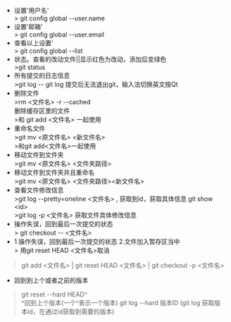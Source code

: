 - 设置'用户名' <br/>> git config global --user.name 
- 设置'邮箱' <br/>> git config global --user.email
- 查看以上设置' <br/>> git config global --list  
- 状态。查看的改动文件||显示红色为改动，添加后变绿色<br/>>git status
- 所有提交的日志信息<br/>>git log 
-- git log 提交后无法退出git，输入法切换英文按Qt<br/>
- 删除文件<br/>>rm <文件名> -r --cached <br/> 删除缓存区里的文件<br/>>和 git add <文件名> 一起使用
- 重命名文件<br/>>git mv <原文件名> <新文件名> <br/> >和git add<文件名>一起使用
- 移动文件到文件夹<br/>>git mv <原文件名> <文件夹路径>
- 移动文件到文件夹并且重命名<br/>>git mv <原文件名> <文件夹路径><新文件名>
- 查看文件修改信息<br/>>git log --pretty=oneline <文件名> , 获取到id，获取具体信息  git show \<id\><br/>>git log -p <文件名> 获取文件具体修改信息
- 操作失误，回到最后一次提交的状态<br/>> git checkout -- <文件名>
- 1.操作失误，回到最后一次提交的状态 2.文件加入暂存区当中<br/>> 用git reset HEAD <文件名>取消
> git add <文件名> | git reset HEAD <文件名> | git checkout -p <文件名>
- 回到到上个或者之前的版本<br/>
> git reset --hard HEAD^<br/> ^回到上个版本(一个^表示一个版本)
> git log --hard 版本ID (git log 获取版本id，在通过id获取到需要的版本)